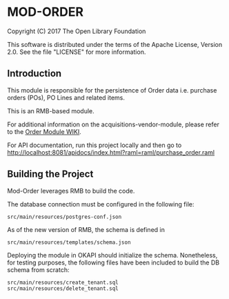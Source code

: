 # MOD-ORDER

Copyright (C) 2017 The Open Library Foundation

This software is distributed under the terms of the Apache License, Version 2.0. See the file "LICENSE" for more information.

## Introduction

This module is responsible for the persistence of Order data i.e. purchase orders (POs), PO Lines and related items.

This is an RMB-based module.


For additional information on the acquisitions-vendor-module, please refer to the [Order Module WIKI](https://wiki.folio.org/display/RM/Acquisitions+Orders+Module).


For API documentation, run this project locally and then go to [http://localhost:8081/apidocs/index.html?raml=raml/purchase_order.raml](http://localhost:8081/apidocs/index.html?raml=raml/purchase_order.raml)


## Building the Project

Mod-Order leverages RMB to build the code.

The database connection must be configured in the following file:

```
src/main/resources/postgres-conf.json
```

As of the new version of RMB, the schema is defined in  
```
src/main/resources/templates/schema.json
```

Deploying the module in OKAPI should initialize the schema. Nonetheless, for testing purposes, the following files have been included to build the DB schema from scratch:

```
src/main/resources/create_tenant.sql
src/main/resources/delete_tenant.sql
```

